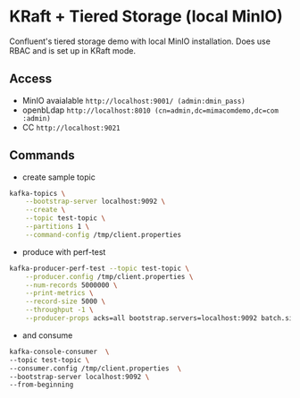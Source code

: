 # KRaft + Tiered Storage (local MinIO)

Confluent's tiered storage demo with local MinIO installation. Does use RBAC and is set up in KRaft mode.


## Access
- MinIO avaialable `http://localhost:9001/ (admin:dmin_pass)` 
- openbLdap `http://localhost:8010 (cn=admin,dc=mimacomdemo,dc=com :admin)` 
- CC `http://localhost:9021`

## Commands

- create sample topic
```bash
kafka-topics \
    --bootstrap-server localhost:9092 \
    --create \
    --topic test-topic \
    --partitions 1 \
    --command-config /tmp/client.properties
```
- produce with perf-test
```bash
kafka-producer-perf-test --topic test-topic \
    --producer.config /tmp/client.properties \
    --num-records 5000000 \
    --print-metrics \
    --record-size 5000 \
    --throughput -1 \
    --producer-props acks=all bootstrap.servers=localhost:9092 batch.size=8196
```
- and consume
```bash
kafka-console-consumer  \
--topic test-topic \
--consumer.config /tmp/client.properties  \
--bootstrap-server localhost:9092 \
--from-beginning 
        
```
    
